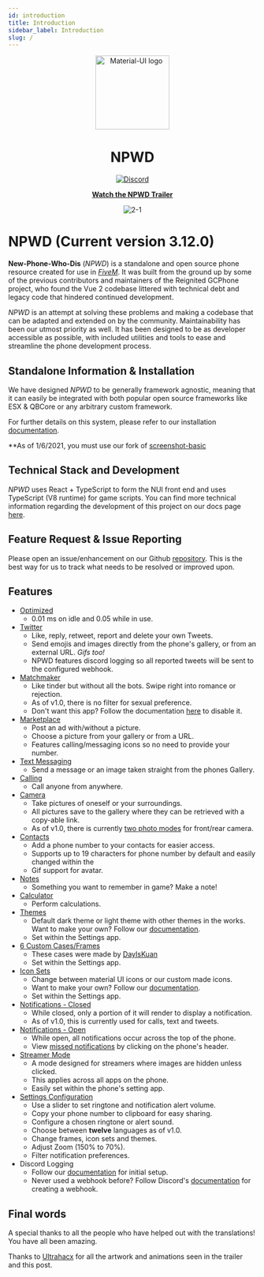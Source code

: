 ```yaml
---
id: introduction
title: Introduction
sidebar_label: Introduction
slug: /
---
```


<div align="center">
    <img href="https://projecterror.dev" width="150" src="https://user-images.githubusercontent.com/55056068/147729117-5ab762d8-44be-48f0-bc33-a6664061b6cf.png" alt="Material-UI logo" />
</div>
<h1 align="center">NPWD</h1>

<div align="center">

[![Discord](https://img.shields.io/discord/791854454760013827?label=Our%20Discord)](https://discord.com/invite/HYwBjTbAY5)


[**Watch the NPWD Trailer**](https://www.youtube.com/watch?v=Yh8gT8wuywU)

![2-1](https://user-images.githubusercontent.com/55056068/147857192-cd8502e6-fb38-4975-b182-4aaaeadff877.png)

</div>

# NPWD (Current version 3.12.0)

**New-Phone-Who-Dis** (*NPWD*) is a standalone and open source phone resource created for use in [*FiveM*](https://fivem.net/). It was built from 
the ground up by some of the previous contributors and maintainers of the Reignited GCPhone project, who found
the Vue 2 codebase littered with technical debt and legacy code that hindered continued development.

*NPWD* is an attempt at solving these problems and making a codebase that can be adapted and extended on
by the community. Maintainability has been our utmost priority as well. It has been designed to be as developer accessible as possible, with included utilities and tools
to ease and streamline the phone development process.

## Standalone Information & Installation

We have designed *NPWD* to be generally framework agnostic, meaning that it can easily be 
integrated with both popular open source frameworks like ESX & QBCore or any arbitrary 
custom framework. 

For further details on this system, please refer to our installation [documentation](https://projecterror.dev/docs/npwd/start/installation).

**As of 1/6/2021, you must use our fork of [screenshot-basic](https://github.com/project-error/screenshot-basic)

## Technical Stack and Development

*NPWD* uses React + TypeScript to form the NUI front end and uses TypeScript (V8 runtime) for game 
scripts. You can find more technical information regarding the development of this project on our docs 
page [here](https://projecterror.dev/docs/npwd/dev/dev_bootstrap).

## Feature Request & Issue Reporting
Please open an issue/enhancement on our Github [repository](https://github.com/project-error/npwd/issues/new/choose). This is the best way for us to track what needs to be resolved or improved upon.

## Features
- [Optimized](https://i.imgur.com/mN5ib42.png)
  - 0.01 ms on idle and 0.05 while in use.
- [Twitter](https://i.imgur.com/BjwovRR.png)
  - Like, reply, retweet, report and delete your own Tweets.
  - Send emojis and images directly from the phone's gallery, or from an external URL. *Gifs too!*
  - NPWD features discord logging so all reported tweets will be sent to the configured webhook.
- [Matchmaker](https://i.imgur.com/46XtZ06.jpeg)
  - Like tinder but without all the bots. Swipe right into romance or rejection.
  - As of v1.0, there is no filter for sexual preference.
  - Don't want this app? Follow the documentation [here](https://projecterror.dev/docs/npwd/configuration/defaults/#apps) to disable it.
- [Marketplace](https://user-images.githubusercontent.com/55056068/147530933-d56ceb19-0db2-471f-a8ca-7cc3986b87be.png)
  - Post an ad with/without a picture.
  - Choose a picture from your gallery or from a URL.
  - Features calling/messaging icons so no need to provide your number.
- [Text Messaging](https://i.imgur.com/9vFHqhW.png)
  - Send a message or an image taken straight from the phones Gallery.
- [Calling](https://i.imgur.com/7T0JbQl.png)
  - Call anyone from anywhere.
- [Camera](https://i.imgur.com/Fk6wQkg.png)
  - Take pictures of oneself or your surroundings. 
  - All pictures save to the gallery where they can be retrieved with a copy-able link.
  - As of v1.0, there is currently [two photo modes](https://i.imgur.com/pole8bA.jpeg) for front/rear camera.
- [Contacts](https://i.imgur.com/Qxs35rj.png)
  - Add a phone number to your contacts for easier access.
  - Supports up to 19 characters for phone number by default and easily changed within the 
  - Gif support for avatar.
- [Notes](https://i.imgur.com/0Hvvlah.png)
  - Something you want to remember in game? Make a note!
- [Calculator](https://user-images.githubusercontent.com/55056068/147531020-b7527a69-0b0e-4e81-83c7-58ad836eab23.png)
  - Perform calculations. 
- [Themes](https://i.imgur.com/2DpBHuM.png)
  - Default dark theme or light theme with other themes in the works. Want to make your own? Follow our [documentation](../dev/SettingUpApp.md#setting-up-the-theme).
  - Set within the Settings app.
- [6 Custom Cases/Frames](https://i.imgur.com/opyF0J1.png)
  - These cases were made by [DayIsKuan](https://github.com/dayiskuan)
  - Set within the Settings app.
- [Icon Sets](https://i.imgur.com/z7pyrmU.png)
  - Change between material UI icons or our custom made icons.
  - Want to make your own? Follow our [documentation](../dev/SettingUpApp.md#adding-icons).
  - Set within the Settings app.
- [Notifications - Closed](https://i.imgur.com/j474Sc2.png)
  - While closed, only a portion of it will render to display a notification.
  - As of v1.0, this is currently used for calls, text and tweets.
- [Notifications - Open](https://i.imgur.com/33BlJn6.png)
  - While open, all notifications occur across the top of the phone.
  - View [missed notifications](https://i.imgur.com/3B4Ezyq.png) by clicking on the phone's header.
- [Streamer Mode](https://i.imgur.com/jzU075n.png)
  - A mode designed for streamers where images are hidden unless clicked.
  - This applies across all apps on the phone.
  - Easily set within the phone's setting app.
- [Settings Configuration](https://user-images.githubusercontent.com/55056068/147530852-78934a48-b478-472c-b7f4-61860e4f8479.mp4)
  - Use a slider to set ringtone and notification alert volume.
  - Copy your phone number to clipboard for easy sharing.
  - Configure a chosen ringtone or alert sound.
  - Choose between **twelve** languages as of v1.0.
  - Change frames, icon sets and themes.
  - Adjust Zoom (150% to 70%).
  - Filter notification preferences.
- Discord Logging
  - Follow our [documentation](../start/Install.md#setting-up-discord-log-integration) for initial setup.
  - Never used a webhook before? Follow Discord's [documentation](https://support.discord.com/hc/en-us/articles/228383668-Intro-to-Webhooks) for creating a webhook.

## Final words
A special thanks to all the people who have helped out with the translations! You have all been amazing.

Thanks to [Ultrahacx](https://github.com/ultrahacx) for all the artwork and animations seen in the trailer and this post.